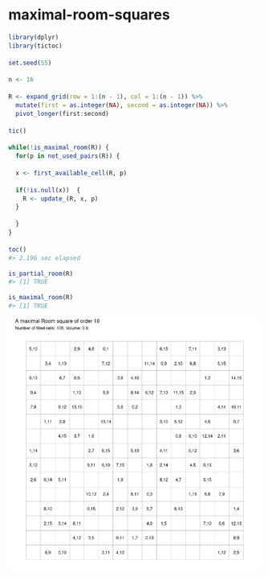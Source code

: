 
<!-- README.md is generated from README.Rmd. Please edit that file -->

# maximal-room-squares

<!-- badges: start -->
<!-- badges: end -->

``` r
library(dplyr)
library(tictoc)

set.seed(55)

n <- 16

R <- expand_grid(row = 1:(n - 1), col = 1:(n - 1)) %>%
  mutate(first = as.integer(NA), second = as.integer(NA)) %>%
  pivot_longer(first:second)

tic()

while(!is_maximal_room(R)) {
  for(p in not_used_pairs(R)) {
  
  x <- first_available_cell(R, p)
  
  if(!is.null(x))  {
    R <- update_(R, x, p)
  }
  
  }
}

toc()
#> 2.196 sec elapsed
```

``` r
is_partial_room(R)
#> [1] TRUE
```

``` r
is_maximal_room(R)
#> [1] TRUE
```

![](figure/plot-1.png)<!-- -->

